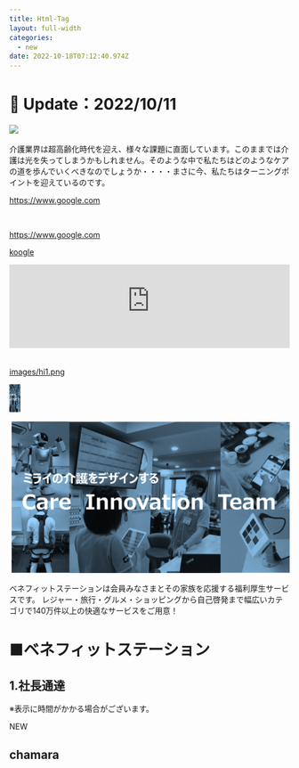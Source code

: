 ```yaml
---
title: Html-Tag
layout: full-width
categories:
  - new
date: 2022-10-18T07:12:40.974Z
---
```

<h1 class="black-600 text-right text-xs"> 🔄 Update：2022/10/11</h1>

<img src="[images/hi1.png](images/hi1.png)"></img>

介護業界は超高齢化時代を迎え、様々な課題に直面しています。このままでは介護は光を失ってしまうかもしれません。そのような中で私たちはどのようなケアの道を歩んでいくべきなのでしょうか・・・・まさに今、私たちはターニングポイントを迎えているのです。<br>

<div class="bg-green-400 bg-opacity-50 p-2 w-full h-full"> 

<span class="text-xl text-green-500 font-bold"><https://www.google.com></span>

</div><br>

<div class="bg-green-400 bg-opacity-50 p-2 w-full h-full">

<span class="text-xl text-green-500 font0-bold"><https://www.google.com></span>

</div>

<a href="https://www.google.com/?q=1111">koogle</a><br>

<div class=" flex items-center justify-center" >
<div class ="max-w-sm">
<iframe  src="https://www.youtube-nocookie.com/embed/p6h-rYSVX90?start=13"width="100%" frameborder="0" 
allowfullscreen="allowfullscreen"></iframe><br>
</div><br>

[images/hi1.png](images/hi1.png)

<img src="images/hi1.png" alt="サンプル" width="20" height="50">



<img src="images/hi1.png"></img>

<body>

<p>ベネフィットステーションは会員みなさまとその家族を応援する福利厚生サービスです。
  レジャー・旅行・グルメ・ショッピングから自己啓発まで幅広いカテゴリで140万件以上の快適なサービスをご用意！</p>
  </body>

  <h1 class="text-black-600 text-left text-base">■ベネフィットステーション</h1>

  <div class="bg-blue-300 bg-opacity-50 p-2 w-full h-full">
    <h2 class="text-black-600 text-left text-base font-bold">1.社長通達</h2>
  </div>

<span class="text-black-600 text-left text-xs">※表示に時間がかかる場合がございます。</span>



<span class="text-red-600 text-left text-xs">NEW</span>

<div class="bg-blue-300 bg-opacity-50 p-2 w-full h-full">

<h2 class="text-black-600 text-600 text-left text-xs">chamara</2>

</div>